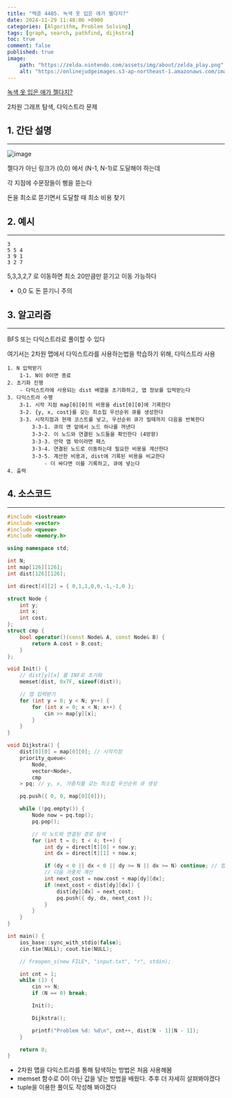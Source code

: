```yaml
---
title: "백준 4485. 녹색 옷 입은 애가 젤다지?"
date: 2024-11-29 11:48:06 +0900
categories: [Algorithm, Problem Solving]  
tags: [graph, search, pathfind, dijkstra]    
toc: true
comment: false
published: true
image:
    path: "https://zelda.nintendo.com/assets/img/about/zelda_play.png"
    alt: "https://onlinejudgeimages.s3-ap-northeast-1.amazonaws.com/images/boj-og.png"
---
```


[녹색 옷 입은 애가 젤다지?](https://www.acmicpc.net/problem/4485)

2차원 그래프 탐색, 다익스트라 문제 

## 1. 간단 설명
---

![image](https://github.com/user-attachments/assets/86edb13c-8d54-4471-87bd-286444108f05)

젤다가 아닌 링크가 (0,0) 에서 (N-1, N-1)로 도달해야 하는데

각 지점에 수문장들이 삥을 뜯는다

돈을 최소로 뜯기면서 도달할 때 최소 비용 찾기

## 2. 예시 
---

```
3
5 5 4
3 9 1
3 2 7
```
5,3,3,2,7 로 이동하면 최소 20만큼만 뜯기고 이동 가능하다

- 0,0 도 돈 뜯기니 주의

## 3. 알고리즘
---

BFS 또는 다익스트라로 풀이할 수 있다

여기서는 2차원 맵에서 다익스트라를 사용하는법을 학습하기 위해, 다익스트라 사용

```
1. N 입력받기
	1-1. N이 0이면 종료
2. 초기화 진행
	- 다익스트라에 사용되는 dist 배열을 초기화하고, 맵 정보를 입력받는다
3. 다익스트라 수행
	3-1. 시작 지점 map[0][0]의 비용을 dist[0][0]에 기록한다
	3-2. {y, x, cost}를 갖는 최소힙 우선순위 큐를 생성한다
	3-3. 시작지점과 현재 코스트를 넣고, 우선순위 큐가 빌때까지 다음을 반복한다
		3-3-1. 큐의 맨 앞에서 노드 하나를 꺼낸다
		3-3-2. 이 노드와 연결된 노드들을 확인한다 (4방향)
		3-3-3. 만약 맵 밖이라면 패스
		3-3-4. 연결된 노드로 이동하는데 필요한 비용을 계산한다
		3-3-5. 계산한 비용과, dist에 기록된 비용을 비교한다
			- 더 싸다면 이를 기록하고, 큐에 넣는다
4. 출력
```

## 4. 소스코드
---

```cpp
#include <iostream>
#include <vector>
#include <queue>
#include <memory.h>

using namespace std;

int N;
int map[126][126];
int dist[126][126];

int direct[4][2] = { 0,1,1,0,0,-1,-1,0 };

struct Node {
	int y;
	int x;
	int cost;
};
struct cmp {
	bool operator()(const Node& A, const Node& B) {
		return A.cost > B.cost;
	}
};

void Init() {
	// dist[y][x] 를 INF로 초기화
	memset(dist, 0x7F, sizeof(dist));

	// 맵 입력받기
	for (int y = 0; y < N; y++) {
		for (int x = 0; x < N; x++) {
			cin >> map[y][x];
		}
	}
}

void Dijkstra() {
	dist[0][0] = map[0][0]; // 시작지점
	priority_queue<
		Node,
		vector<Node>,
		cmp
	> pq; // y, x, 가중치를 갖는 최소힙 우선순위 큐 생성

	pq.push({ 0, 0, map[0][0]});

	while (!pq.empty()) {
		Node now = pq.top();
		pq.pop();

		// 이 노드와 연결된 경로 탐색
		for (int t = 0; t < 4; t++) {
			int dy = direct[t][0] + now.y;
			int dx = direct[t][1] + now.x;

			if (dy < 0 || dx < 0 || dy >= N || dx >= N) continue; // 맵 경계체크
			// 다음 가중치 계산
			int next_cost = now.cost + map[dy][dx];
			if (next_cost < dist[dy][dx]) {
				dist[dy][dx] = next_cost;
				pq.push({ dy, dx, next_cost });
			}
		}
	}
}

int main() {
	ios_base::sync_with_stdio(false);
	cin.tie(NULL); cout.tie(NULL);

	// freopen_s(new FILE*, "input.txt", "r", stdin);

	int cnt = 1;
	while (1) {
		cin >> N;
		if (N == 0) break;

		Init();

		Dijkstra();	

		printf("Problem %d: %d\n", cnt++, dist[N - 1][N - 1]);
	}

	return 0;
}
```

- 2차원 맵을 다익스트라를 통해 탐색하는 방법은 처음 사용해봄
- memset 함수로 0이 아닌 값을 넣는 방법을 배웠다. 추후 더 자세히 살펴봐야겠다
- tuple을 이용한 풀이도 작성해 봐야겠다
